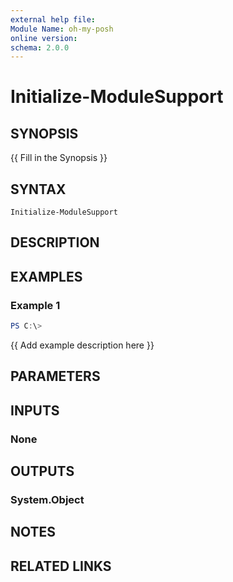 ```yaml
---
external help file:
Module Name: oh-my-posh
online version:
schema: 2.0.0
---
```


# Initialize-ModuleSupport

## SYNOPSIS
{{ Fill in the Synopsis }}

## SYNTAX

```
Initialize-ModuleSupport
```

## DESCRIPTION


## EXAMPLES

### Example 1
```powershell
PS C:\> 
```

{{ Add example description here }}

## PARAMETERS

## INPUTS

### None

## OUTPUTS

### System.Object
## NOTES

## RELATED LINKS

